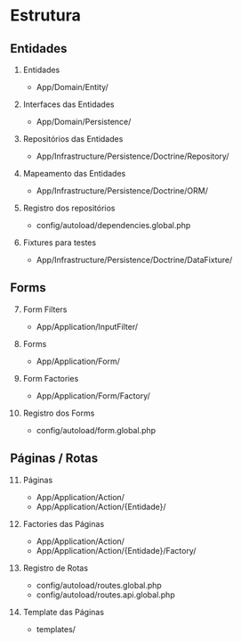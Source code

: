 # Estrutura

## Entidades

1) Entidades 
    - App/Domain/Entity/

2) Interfaces das Entidades
    - App/Domain/Persistence/
    
3) Repositórios das Entidades
    - App/Infrastructure/Persistence/Doctrine/Repository/

4) Mapeamento das Entidades
    - App/Infrastructure/Persistence/Doctrine/ORM/

5) Registro dos repositórios
    - config/autoload/dependencies.global.php

6) Fixtures para testes
    - App/Infrastructure/Persistence/Doctrine/DataFixture/
    
## Forms

7) Form Filters
    - App/Application/InputFilter/

8) Forms
    - App/Application/Form/

9) Form Factories
    - App/Application/Form/Factory/

10) Registro dos Forms
    - config/autoload/form.global.php
    
## Páginas / Rotas

11) Páginas
    - App/Application/Action/
    - App/Application/Action/{Entidade}/

12) Factories das Páginas
    - App/Application/Action/
    - App/Application/Action/{Entidade}/Factory/

13) Registro de Rotas
    - config/autoload/routes.global.php
    - config/autoload/routes.api.global.php

14) Template das Páginas
    - templates/